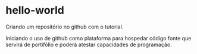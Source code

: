 # hello-world
Criando um repositório no github com o tutorial.

Iniciando o uso de github como plataforma para hospedar
código fonte que servirá de portifólio e poderá atestar
capacidades de programação.
